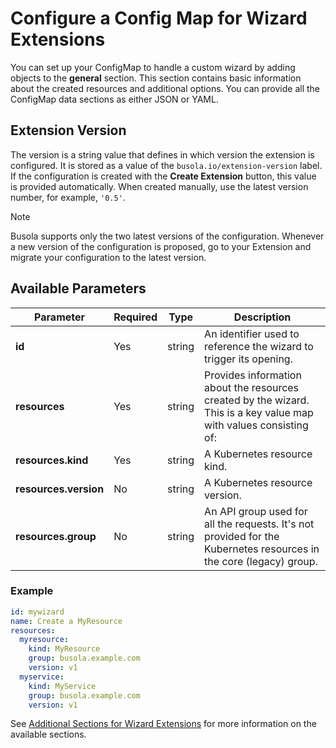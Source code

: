 # Configure a Config Map for Wizard Extensions

You can set up your ConfigMap to handle a custom wizard by adding objects to the **general** section. This section contains basic information about the created resources and additional options.
You can provide all the ConfigMap data sections as either JSON or YAML.

## Extension Version

The version is a string value that defines in which version the extension is configured. It is stored as a value of the `busola.io/extension-version` label. If the configuration is created with the **Create Extension** button, this value is provided automatically. When created manually, use the latest version number, for example, `'0.5'`.

> [!NOTE]
> Busola supports only the two latest versions of the configuration. Whenever a new version of the configuration is proposed, go to your Extension and migrate your configuration to the latest version.

## Available Parameters

| Parameter             | Required | Type   | Description                                                                                                        |
| --------------------- | -------- | ------ | ------------------------------------------------------------------------------------------------------------------ |
| **id**                | Yes      | string | An identifier used to reference the wizard to trigger its opening.                                                 |
| **resources**         | Yes      | string | Provides information about the resources created by the wizard. This is a key value map with values consisting of: |
| **resources.kind**    | Yes      | string | A Kubernetes resource kind.                                                                                        |
| **resources.version** | No       | string | A Kubernetes resource version.                                                                                     |
| **resources.group**   | No       | string | An API group used for all the requests. It's not provided for the Kubernetes resources in the core (legacy) group. |

### Example

```yaml
id: mywizard
name: Create a MyResource
resources:
  myresource:
    kind: MyResource
    group: busola.example.com
    version: v1
  myservice:
    kind: MyService
    group: busola.example.com
    version: v1
```

See [Additional Sections for Wizard Extensions](170-additional-sections-wizard.md) for more information on the available sections.
